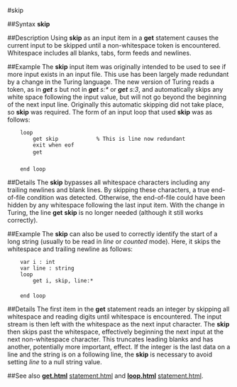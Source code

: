 
#skip

##Syntax
**skip**



##Description
Using **skip** as an input item in a **get** statement causes the current input to be skipped until a non-whitespace token is encountered. Whitespace includes all blanks, tabs, form feeds and newlines.



##Example
The **skip** input item was originally intended to be used to see if more input exists in an input file. This use has been largely made redundant by a change in the Turing language. The new version of Turing reads a token, as in _**get** s_ but not in _**get** s:*_ or _**get** s:3_, and automatically skips any white space following the input value, but will not go beyond the beginning of the next input line. Originally this automatic skipping did not take place, so **skip** was required. The form of an input loop that used **skip** was as follows:


        loop
            get skip            % This is line now redundant
            exit when eof
            get 
            
        end loop
##Details
The **skip** bypasses all whitespace characters including any trailing newlines and blank lines. By skipping these characters, a true end-of-file condition was detected. Otherwise, the end-of-file could have been hidden by any whitespace following the last input item. With the change in Turing, the line **get** **skip** is no longer needed (although it still works correctly).



##Example
The **skip** can also be used to correctly identify the start of a long string (usually to be read in _line_ or _counted_ mode). Here, it skips the whitespace and trailing newline as follows:


        var i : int
        var line : string
        loop
            get i, skip, line:*
            
        end loop
##Details
The first item in the **get** statement reads an integer by skipping all whitespace and reading digits until whitespace is encountered. The input stream is then left with the whitespace as the next input character. The **skip** then skips past the whitespace, effectively beginning the next input at the next non-whitespace character. This truncates leading blanks and has another, potentially more important, effect. If the integer is the last data on a line and the string is on a following line, the **skip** is necessary to avoid setting _line_ to a null string value.



##See also
**[get.html](get)** [statement.html](statement) and **[loop.html](loop)** [statement.html](statement).


